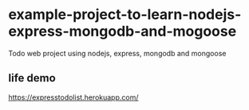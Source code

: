 # example-project-to-learn-nodejs-express-mongodb-and-mogoose
Todo web project using nodejs, express, mongodb and mongoose
## life demo
https://expresstodolist.herokuapp.com/
